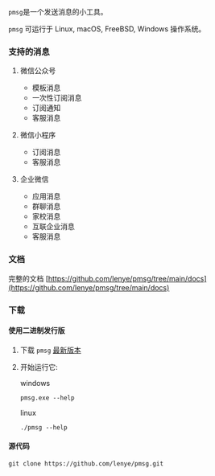 `pmsg`是一个发送消息的小工具。

`pmsg` 可运行于 Linux, macOS, FreeBSD, Windows 操作系统。

### 支持的消息

1. 微信公众号
    * 模板消息
    * 一次性订阅消息
    * 订阅通知
    * 客服消息

1. 微信小程序
    * 订阅消息
    * 客服消息

1. 企业微信
    * 应用消息
    * 群聊消息
    * 家校消息
    * 互联企业消息
    * 客服消息

### 文档

完整的文档 [https://github.com/lenye/pmsg/tree/main/docs](https://github.com/lenye/pmsg/tree/main/docs)

### 下载

#### 使用二进制发行版

1. 下载 `pmsg` [最新版本](https://github.com/lenye/pmsg/releases)

1. 开始运行它:

   windows

    ```shell
    pmsg.exe --help
    ```

   linux

    ```shell
    ./pmsg --help
    ```

#### 源代码

```shell
git clone https://github.com/lenye/pmsg.git
```
